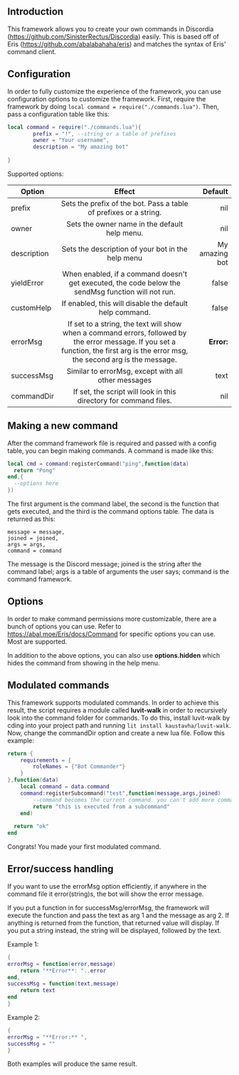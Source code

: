 ## Introduction
This framework allows you to create your own commands in Discordia (https://github.com/SinisterRectus/Discordia) easily. This is based off of Eris (https://github.com/abalabahaha/eris) and matches the syntax of Eris' command client.

## Configuration
In order to fully customize the experience of the framework, you can use configuration options to customize the framework.
First, require the framework by doing ``local command = require("./commands.lua")``.
Then, pass a configuration table like this:
```lua
local command = require("./commands.lua"){
		prefix = "!", --string or a table of prefixes
		owner = "Your username",
		description = "My amazing bot"
	
}
  ```
  Supported options:
  
| Option        | Effect      |  Default      |
| ------------- |:-------------:| -----:|
| prefix      | Sets the prefix of the bot. Pass a table of prefixes or a string.| nil |
| owner      | Sets the owner name in the default help menu.| nil |
| description | Sets the description of your bot in the help menu | My amazing bot |
| yieldError | When enabled, if a command doesn't get executed, the code below the sendMsg function will not run.| false |
| customHelp | If enabled, this will disable the default help command. | false |
| errorMsg | If set to a string, the text will show when a command errors, followed by the error message. If you set a function, the first arg is the error msg, the second arg is the message. | **Error:** |
| successMsg | Similar to errorMsg, except with all other messages | text |
| commandDir | If set, the script will look in this directory for command files. | nil |


## Making a new command
After the command framework file is required and passed with a config table, you can begin making commands.
A command is made like this:
```lua
local cmd = command:registerCommand("ping",function(data)
  return "Pong"
end,{
  --options here
})
```
The first argument is the command label, the second is the function that gets executed, and the third is the command options table.
The data is returned as this:
```
message = message,
joined = joined,
args = args,
command = command
```
The message is the Discord message; joined is the string after the command label; args is a table of arguments the user says; command is the command framework.

## Options
In order to make command permissions more customizable, there are a bunch of options you can use. Refer to https://abal.moe/Eris/docs/Command for specific options you can use. Most are supported.

In addition to the above options, you can also use
__options.hidden__ which hides the command from showing in the help menu.

## Modulated commands
This framework supports modulated commands. In order to achieve this result, the script requires a module called **luvit-walk** in order to recursively look into the command folder for commands.
To do this, install luvit-walk by cding into your project path and running ``lit install kaustavha/luvit-walk``.
Now, change the commandDir option and create a new lua file.
Follow this example:
```lua
return {
	requirements = {
		roleNames = {"Bot Commander"}
	}
},function(data)
	local command = data.command
	command:registerSubcommand("test",function(message,args,joined)
		--command becomes the current command. you can't add more commands via the command argument
		return "this is executed from a subcommand"
	end)
	
  return "ok"
end
```
Congrats! You made your first modulated command.

## Error/success handling
If you want to use the errorMsg option efficiently, if anywhere in the command file it error(string)s, the bot will show the error message.

If you put a function in for successMsg/errorMsg, the framework will execute the function and pass the text as arg 1 and the message as arg 2. If anything is returned from the function, that returned value will display. If you put a string instead, the string will be displayed, followed by the text.

Example 1:
```lua
{
errorMsg = function(error,message)
	return "**Error**: "..error
end,
successMsg = function(text,message)
	return text
end
}
```
Example 2:
```lua
{
errorMsg = "**Error:** ",
successMsg = ""
}
```
Both examples will produce the same result.
